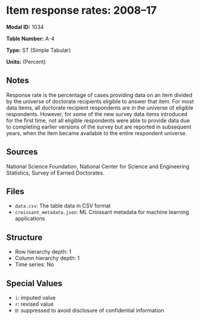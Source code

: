 # Item response rates: 2008&#8211;17

**Modal ID:** 1034

**Table Number:** A-4

**Type:** ST (Simple Tabular)

**Units:** (Percent)

## Notes

Response rate is the percentage of cases providing data on an item divided by the universe of doctorate recipients eligible to answer that item. For most data items, all doctorate recipient respondents are in the universe of eligible respondents. However, for some of the new survey data items introduced for the first time, not all eligible respondents were able to provide data due to completing earlier versions of the survey but are reported in subsequent years, when the item became available to the entire respondent universe.

## Sources

National Science Foundation, National Center for Science and Engineering Statistics, Survey of Earned Doctorates.

## Files

- `data.csv`: The table data in CSV format
- `croissant_metadata.json`: ML Croissant metadata for machine learning applications

## Structure

- Row hierarchy depth: 1
- Column hierarchy depth: 1
- Time series: No

## Special Values

- `i`: imputed value
- `r`: revised value
- `D`: suppressed to avoid disclosure of confidential information
